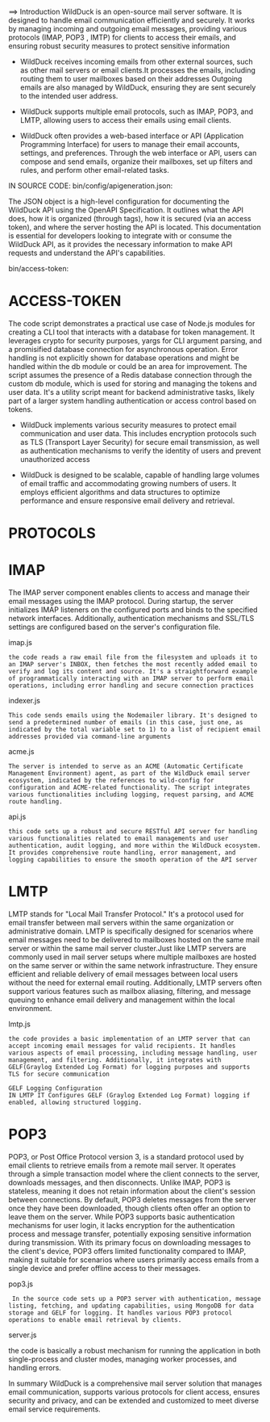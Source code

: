 ==> Introduction
WildDuck is an open-source mail server software. It is designed to handle email communication efficiently and securely. It works by managing incoming and outgoing email messages, providing various protocols (IMAP, POP3 , IMTP) for clients to access their emails, and ensuring robust security measures to protect sensitive information


* WildDuck receives incoming emails from other external sources, such as other mail servers or email clients.It processes the emails, including routing them to user mailboxes based on their addresses Outgoing emails are also managed by WildDuck, ensuring they are sent securely to the intended user address.

* WildDuck supports multiple email protocols, such as IMAP, POP3, and LMTP, allowing users to access their emails using  email clients.

* WildDuck often provides a web-based interface or API (Application Programming Interface) for users to manage their email accounts, settings, and preferences. Through the web interface or API, users can compose and send emails, organize their mailboxes, set up filters and rules, and perform other email-related tasks. 

IN SOURCE CODE: bin/config/apigeneration.json:

 The JSON object is a high-level configuration for documenting the WildDuck API using the OpenAPI Specification. It outlines what the API does, how it is organized (through tags), how it is secured (via an access token), and where the server hosting the API is located. This documentation is essential for developers looking to integrate with or consume the WildDuck API, as it provides the necessary information to make API requests and understand the API's capabilities.


bin/access-token:
# ACCESS-TOKEN

The code script demonstrates a practical use case of Node.js modules for creating a CLI tool that interacts with a database for token management.
It leverages crypto for security purposes, yargs for CLI argument parsing, and a promisified database connection for asynchronous operation.
Error handling is not explicitly shown for database operations and might be handled within the db module or could be an area for improvement.
The script assumes the presence of a Redis database connection through the custom db module, which is used for storing and managing the tokens and user data.
It's a utility script meant for backend administrative tasks, likely part of a larger system handling authentication or access control based on tokens.



* WildDuck implements various security measures to protect email communication and user data.
This includes encryption protocols such as TLS (Transport Layer Security) for secure email transmission, as well as authentication mechanisms to verify the identity of users and prevent unauthorized access


* WildDuck is designed to be scalable, capable of handling large volumes of email traffic and accommodating growing numbers of users.
It employs efficient algorithms and data structures to optimize performance and ensure responsive email delivery and retrieval.


# PROTOCOLS

# IMAP 
  The IMAP server component enables clients to access and manage their email messages using the IMAP protocol. During startup, the server initializes IMAP listeners on the configured ports and binds to the specified network interfaces. Additionally, authentication mechanisms and SSL/TLS settings are configured based on the server's configuration file.


imap.js

    the code reads a raw email file from the filesystem and uploads it to an IMAP server's INBOX, then fetches the most recently added email to verify and log its content and source. It's a straightforward example of programmatically interacting with an IMAP server to perform email operations, including error handling and secure connection practices

indexer.js

    This code sends emails using the Nodemailer library. It's designed to send a predetermined number of emails (in this case, just one, as indicated by the total variable set to 1) to a list of recipient email addresses provided via command-line arguments


acme.js

    The server is intended to serve as an ACME (Automatic Certificate Management Environment) agent, as part of the WildDuck email server ecosystem, indicated by the references to wild-config for configuration and ACME-related functionality. The script integrates various functionalities including logging, request parsing, and ACME route handling.

api.js


    this code sets up a robust and secure RESTful API server for handling various functionalities related to email managements and user authentication, audit logging, and more within the WildDuck ecosystem. It provides comprehensive route handling, error management, and logging capabilities to ensure the smooth operation of the API server


# LMTP
 LMTP stands for "Local Mail Transfer Protocol." It's a protocol used for email transfer between mail servers within the same organization or administrative domain. LMTP is specifically designed for scenarios where email messages need to be delivered to mailboxes hosted on the same mail server or within the same mail server cluster.Just like LMTP servers are commonly used in mail server setups where multiple mailboxes are hosted on the same server or within the same network infrastructure. They ensure efficient and reliable delivery of email messages between local users without the need for external email routing. Additionally, LMTP servers often support various features such as mailbox aliasing, filtering, and message queuing to enhance email delivery and management within the local environment.


lmtp.js

    
    the code provides a basic implementation of an LMTP server that can accept incoming email messages for valid recipients. It handles various aspects of email processing, including message handling, user management, and filtering. Additionally, it integrates with GELF(Graylog Extended Log Format) for logging purposes and supports TLS for secure communication

    GELF Logging Configuration
    IN LMTP IT Configures GELF (Graylog Extended Log Format) logging if enabled, allowing structured logging. 



# POP3
 POP3, or Post Office Protocol version 3, is a standard protocol used by email clients to retrieve emails from a remote mail server. It operates through a simple transaction model where the client connects to the server, downloads messages, and then disconnects. Unlike IMAP, POP3 is stateless, meaning it does not retain information about the client's session between connections. By default, POP3 deletes messages from the server once they have been downloaded, though clients often offer an option to leave them on the server. While POP3 supports basic authentication mechanisms for user login, it lacks encryption for the authentication process and message transfer, potentially exposing sensitive information during transmission. With its primary focus on downloading messages to the client's device, POP3 offers limited functionality compared to IMAP, making it suitable for scenarios where users primarily access emails from a single device and prefer offline access to their messages.



pop3.js

     In the source code sets up a POP3 server with authentication, message listing, fetching, and updating capabilities, using MongoDB for data storage and GELF for logging. It handles various POP3 protocol operations to enable email retrieval by clients.

    


server.js

 the code is basically a robust mechanism for running the application in both single-process and cluster modes, managing worker processes, and handling errors.















In summary WildDuck is a comprehensive mail server solution that manages email communication, supports various protocols for client access, ensures security and privacy, and can be extended and customized to meet diverse email service requirements.







